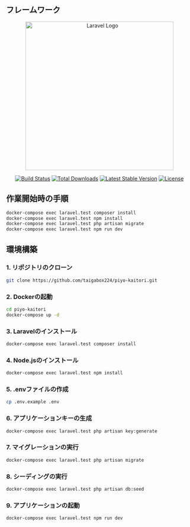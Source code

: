 ## フレームワーク

<p align="center"><a href="https://laravel.com" target="_blank"><img src="https://raw.githubusercontent.com/laravel/art/master/logo-lockup/5%20SVG/2%20CMYK/1%20Full%20Color/laravel-logolockup-cmyk-red.svg" width="400" alt="Laravel Logo"></a></p>

<p align="center">
<a href="https://github.com/laravel/framework/actions"><img src="https://github.com/laravel/framework/workflows/tests/badge.svg" alt="Build Status"></a>
<a href="https://packagist.org/packages/laravel/framework"><img src="https://img.shields.io/packagist/dt/laravel/framework" alt="Total Downloads"></a>
<a href="https://packagist.org/packages/laravel/framework"><img src="https://img.shields.io/packagist/v/laravel/framework" alt="Latest Stable Version"></a>
<a href="https://packagist.org/packages/laravel/framework"><img src="https://img.shields.io/packagist/l/laravel/framework" alt="License"></a>
</p>

## 作業開始時の手順
 
```bash
docker-compose exec laravel.test composer install
docker-compose exec laravel.test npm install
docker-compose exec laravel.test php artisan migrate
docker-compose exec laravel.test npm run dev
```


## 環境構築

### 1. リポジトリのクローン

```bash
git clone https://github.com/taigabox224/piyo-kaitori.git
```

### 2. Dockerの起動

```bash
cd piyo-kaitori
docker-compose up -d
```

### 3. Laravelのインストール

```bash
docker-compose exec laravel.test composer install
```

### 4. Node.jsのインストール

```bash
docker-compose exec laravel.test npm install
```

### 5. .envファイルの作成

```bash
cp .env.example .env

```

### 6. アプリケーションキーの生成

```bash
docker-compose exec laravel.test php artisan key:generate
```

### 7. マイグレーションの実行

```bash
docker-compose exec laravel.test php artisan migrate
```

### 8. シーディングの実行

```bash
docker-compose exec laravel.test php artisan db:seed
```

### 9. アプリケーションの起動

```bash
docker-compose exec laravel.test npm run dev
```
